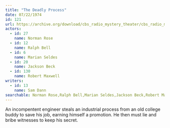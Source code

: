 ```yaml
---
title: "The Deadly Process"
date: 07/22/1974
id: 121
url: https://archive.org/download/cbs_radio_mystery_theater/cbs_radio_mystery_theater-0101-0150.zip/cbs_radio_mystery_theater-0101-0150%2Fcbsrmt_0121_the_deadly_process.mp3
actors:  
  - id: 27
    name: Norman Rose  
  - id: 12
    name: Ralph Bell  
  - id: 6
    name: Marian Seldes  
  - id: 20
    name: Jackson Beck  
  - id: 130
    name: Robert Maxwell
writers:  
  - id: 13
    name: Sam Dann
searchable: Norman Rose,Ralph Bell,Marian Seldes,Jackson Beck,Robert Maxwell Sam Dann
---
```

An incompentent engineer steals an industrial process from an old college buddy to save his job, earning himself a promotion. He then must lie and bribe witnesses to keep his secret.